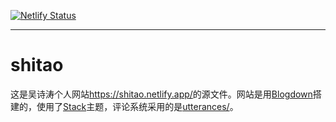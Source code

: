[![Netlify Status](https://api.netlify.com/api/v1/badges/7aaa1cfe-60e4-4e8e-a84d-e6ae25d4434c/deploy-status)](https://app.netlify.com/sites/shitao/deploys)

---

# shitao

这是吴诗涛个人网站<https://shitao.netlify.app/>的源文件。网站是用[Blogdown](https://github.com/rstudio/blogdown)搭建的，使用了[Stack](https://themes.gohugo.io/themes/hugo-theme-stack/)主题，评论系统采用的是[utterances/](https://utteranc.es/)。

